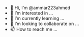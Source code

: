 - 👋 Hi, I’m @ammar223ahmed
- 👀 I’m interested in ...
- 🌱 I’m currently learning ...
- 💞️ I’m looking to collaborate on ...
- 📫 How to reach me ...

<!---
ammar223ahmed/ammar223ahmed is a ✨ special ✨ repository because its `README.md` (this file) appears on your GitHub profile.
You can click the Preview link to take a look at your changes.
--->
